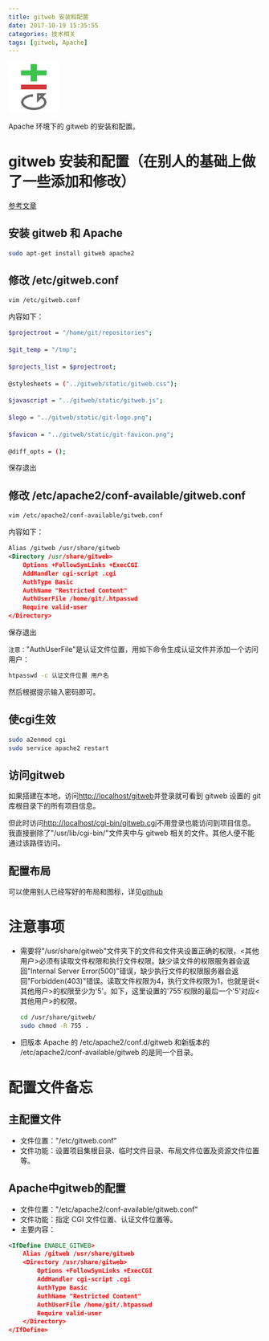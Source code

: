 ```yaml
---
title: gitweb 安装和配置
date: 2017-10-19 15:35:55
categories: 技术相关
tags: [gitweb, Apache]
---
```

<img src="https://raw.githubusercontent.com/CS-Tao/github-content/master/contents/blog/image/others/gitweb.png" width="20%" height="20%">

Apache 环境下的 gitweb 的安装和配置。
<!-- more -->

# gitweb 安装和配置（在别人的基础上做了一些添加和修改）

[参考文章](http://blog.csdn.net/qq_25667339/article/details/53083968)

## 安装 gitweb 和 Apache

```bash
sudo apt-get install gitweb apache2
```

## 修改 /etc/gitweb.conf

```bash
vim /etc/gitweb.conf
```

内容如下：

```bash
$projectroot = "/home/git/repositories";

$git_temp = "/tmp";

$projects_list = $projectroot;

@stylesheets = ("../gitweb/static/gitweb.css");

$javascript = "../gitweb/static/gitweb.js";

$logo = "../gitweb/static/git-logo.png";

$favicon = "../gitweb/static/git-favicon.png";

@diff_opts = ();
```

保存退出

## 修改 /etc/apache2/conf-available/gitweb.conf

```bash
vim /etc/apache2/conf-available/gitweb.conf
```

内容如下：

```xml
Alias /gitweb /usr/share/gitweb
<Directory /usr/share/gitweb>
    Options +FollowSymLinks +ExecCGI
    AddHandler cgi-script .cgi
    AuthType Basic
    AuthName "Restricted Content"
    AuthUserFile /home/git/.htpasswd
    Require valid-user
</Directory>
```

保存退出

`注意：`"AuthUserFile"是认证文件位置，用如下命令生成认证文件并添加一个访问用户：

```bash
htpasswd -c 认证文件位置 用户名
```

然后根据提示输入密码即可。

## 使cgi生效

```bash
sudo a2enmod cgi
sudo service apache2 restart
```

## 访问gitweb

如果搭建在本地，访问[http://localhost/gitweb](http://localhost/gitweb)并登录就可看到 gitweb 设置的 git 库根目录下的所有项目信息。

但此时访问[http://localhost/cgi-bin/gitweb.cgi](localhost/cgi-bin/gitweb.cgi)不用登录也能访问到项目信息。我直接删除了"/usr/lib/cgi-bin/"文件夹中与 gitweb 相关的文件。其他人便不能通过该路径访问。

## 配置布局

可以使用别人已经写好的布局和图标，详见[github](https://github.com/kogakure/gitweb-theme)

# 注意事项

- 需要将"/usr/share/gitweb"文件夹下的文件和文件夹设置正确的权限，<其他用户>必须有读取文件权限和执行文件权限。缺少读文件的权限服务器会返回"Internal Server Error(500)"错误，缺少执行文件的权限服务器会返回"Forbidden(403)"错误。读取文件权限为4，执行文件权限为1，也就是说<其他用户>的权限至少为'5'。如下，这里设置的'755'权限的最后一个'5'对应<其他用户>的权限。

    ~~~bash
    cd /usr/share/gitweb/
    sudo chmod -R 755 .
    ~~~

- 旧版本 Apache 的 /etc/apache2/conf.d/gitweb 和新版本的 /etc/apache2/conf-available/gitweb 的是同一个目录。

# 配置文件备忘

## 主配置文件

- 文件位置："/etc/gitweb.conf"
- 文件功能：设置项目集根目录、临时文件目录、布局文件位置及资源文件位置等。

## Apache中gitweb的配置

- 文件位置："/etc/apache2/conf-available/gitweb.conf"
- 文件功能：指定 CGI 文件位置、认证文件位置等。
- 主要内容：

```xml
<IfDefine ENABLE_GITWEB>
    Alias /gitweb /usr/share/gitweb
    <Directory /usr/share/gitweb>
        Options +FollowSymLinks +ExecCGI
        AddHandler cgi-script .cgi
        AuthType Basic
        AuthName "Restricted Content"
        AuthUserFile /home/git/.htpasswd
        Require valid-user
    </Directory>
</IfDefine>
```
